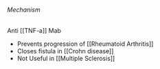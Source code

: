 ###### Mechanism
Anti [[TNF-a]] Mab
- Prevents progression of [[Rheumatoid Arthritis]] 
- Closes fistula in [[Crohn disease]]
- Not Useful in [[Multiple Sclerosis]]
